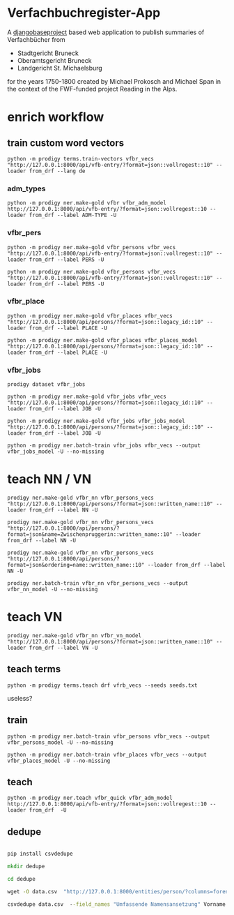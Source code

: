 # Verfachbuchregister-App

A [djangobaseproject](https://github.com/acdh-oeaw/djangobaseproject) based web application to publish summaries of Verfachbücher from

* Stadtgericht Bruneck
* Oberamtsgericht Bruneck
* Landgericht St. Michaelsburg

for the years 1750-1800 created by Michael Prokosch and Michael Span in the context of the FWF-funded project Reading in the Alps.


# enrich workflow

## train custom word vectors

`python -m prodigy terms.train-vectors vfbr_vecs "http://127.0.0.1:8000/api/vfb-entry/?format=json::vollregest::10" --loader from_drf --lang de`

### adm_types

`python -m prodigy ner.make-gold vfbr vfbr_adm_model http://127.0.0.1:8000/api/vfb-entry/?format=json::vollregest::10 --loader from_drf --label ADM-TYPE -U`

### vfbr_pers

`python -m prodigy ner.make-gold vfbr_persons vfbr_vecs "http://127.0.0.1:8000/api/vfb-entry/?format=json::vollregest::10" --loader from_drf --label PERS -U`

`python -m prodigy ner.make-gold vfbr_persons vfbr_vecs "http://127.0.0.1:8000/api/vfb-entry/?format=json::vollregest::10" --loader from_drf --label PERS -U`

### vfbr_place

`python -m prodigy ner.make-gold vfbr_places vfbr_vecs "http://127.0.0.1:8000/api/persons/?format=json::legacy_id::10" --loader from_drf --label PLACE -U`

`python -m prodigy ner.make-gold vfbr_places vfbr_places_model "http://127.0.0.1:8000/api/persons/?format=json::legacy_id::10" --loader from_drf --label PLACE -U`


### vfbr_jobs

`prodigy dataset vfbr_jobs`

`python -m prodigy ner.make-gold vfbr_jobs vfbr_vecs "http://127.0.0.1:8000/api/persons/?format=json::legacy_id::10" --loader from_drf --label JOB -U`

`python -m prodigy ner.make-gold vfbr_jobs vfbr_jobs_model "http://127.0.0.1:8000/api/persons/?format=json::legacy_id::10" --loader from_drf --label JOB -U`

`python -m prodigy ner.batch-train vfbr_jobs vfbr_vecs --output vfbr_jobs_model -U --no-missing`


# teach NN / VN

`prodigy ner.make-gold vfbr_nn vfbr_persons_vecs "http://127.0.0.1:8000/api/persons/?format=json::written_name::10" --loader from_drf --label NN -U`

`prodigy ner.make-gold vfbr_nn vfbr_persons_vecs "http://127.0.0.1:8000/api/persons/?format=json&name=Zwischenpruggerin::written_name::10" --loader from_drf --label NN -U`

`prodigy ner.make-gold vfbr_nn vfbr_persons_vecs "http://127.0.0.1:8000/api/persons/?format=json&ordering=name::written_name::10" --loader from_drf --label NN -U`


`prodigy ner.batch-train vfbr_nn vfbr_persons_vecs --output vfbr_nn_model -U --no-missing`

# teach VN
`prodigy ner.make-gold vfbr_nn vfbr_vn_model "http://127.0.0.1:8000/api/persons/?format=json::written_name::10" --loader from_drf --label VN -U`


## teach terms

`python -m prodigy terms.teach drf vfrb_vecs --seeds seeds.txt `

useless?

## train

`python -m prodigy ner.batch-train vfbr_persons vfbr_vecs --output vfbr_persons_model -U --no-missing`

`python -m prodigy ner.batch-train vfbr_places vfbr_vecs --output vfbr_places_model -U --no-missing`


## teach

`python -m prodigy ner.teach vfbr_quick vfbr_adm_model http://127.0.0.1:8000/api/vfb-entry/?format=json::vollregest::10 --loader from_drf  -U`


## dedupe
```cmd

pip install csvdedupe

mkdir dedupe

cd dedupe

wget -O data.csv  "http://127.0.0.1:8000/entities/person/?columns=forename&columns=name&name=&forename=&written_name=&gender=m%C3%A4nnlich&Filter=Search&_export=csv"

csvdedupe data.csv  --field_names "Umfassende Namensansetzung" Vorname Name --output_file output.csv
```
